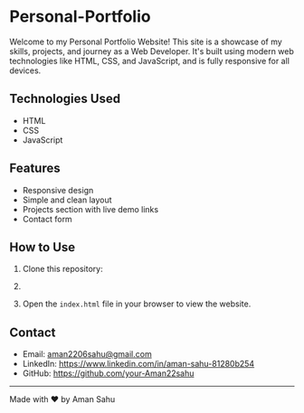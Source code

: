 # Personal-Portfolio
Welcome to my Personal Portfolio Website! This site is a showcase of my skills, projects, and journey as a Web Developer. It's built using modern web technologies like HTML, CSS, and JavaScript, and is fully responsive for all devices.


## Technologies Used
- HTML
- CSS
- JavaScript

## Features
- Responsive design
- Simple and clean layout
- Projects section with live demo links
- Contact form

## How to Use
1. Clone this repository:
2. 






3. Open the `index.html` file in your browser to view the website.

## Contact
- Email: aman2206sahu@gmail.com
- LinkedIn: https://www.linkedin.com/in/aman-sahu-81280b254
- GitHub: https://github.com/your-Aman22sahu

---

Made with ❤️ by Aman Sahu
